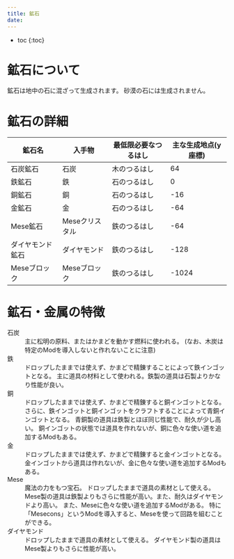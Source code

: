 ```yaml
---
title: 鉱石
date:
---
```


- toc
{:toc}

# 鉱石について

鉱石は地中の石に混ざって生成されます。
砂漠の石には生成されません。

# 鉱石の詳細

|鉱石名|入手物|最低限必要なつるはし|主な生成地点(y座標)|
|--|--|--|--|
|石炭鉱石|石炭|木のつるはし|64|
|鉄鉱石|鉄|石のつるはし|0|
|銅鉱石|銅|石のつるはし|-16|
|金鉱石|金|石のつるはし|-64|
|Mese鉱石|Meseクリスタル|鉄のつるはし|-64|
|ダイヤモンド鉱石|ダイヤモンド|鉄のつるはし|-128|
|Meseブロック|Meseブロック|鉄のつるはし|-1024|

# 鉱石・金属の特徴

<dl>
  <dt>石炭</dt>
  <dd>
    主に松明の原料、またはかまどを動かす燃料に使われる。
    (なお、木炭は特定のModを導入しないと作れないことに注意)
  </dd>

  <dt>鉄</dt>
  <dd>
    ドロップしたままでは使えず、かまどで精錬することによって鉄インゴットとなる。
    主に道具の材料として使われる。鉄製の道具は石製よりかなり性能が良い。
  </dd>

  <dt>銅</dt>
  <dd>
    ドロップしたままでは使えず、かまどで精錬すると銅インゴットとなる。
    さらに、鉄インゴットと銅インゴットをクラフトすることによって青銅インゴットとなる。
    青銅製の道具は鉄製とほぼ同じ性能で、耐久が少し高い。
    銅インゴットの状態では道具を作れないが、銅に色々な使い道を追加するModもある。
  </dd>

  <dt>金</dt>
  <dd>
    ドロップしたままでは使えず、かまどで精錬すると金インゴットとなる。
    金インゴットから道具は作れないが、金に色々な使い道を追加するModもある。
  </dd>

  <dt>Mese</dt>
  <dd>
    魔法の力をもつ宝石。
    ドロップしたままで道具の素材として使える。
    Mese製の道具は鉄製よりもさらに性能が高い。また、耐久はダイヤモンドより高い。
    また、Meseに色々な使い道を追加するModがある。
    特に「Mesecons」というModを導入すると、Meseを使って回路を組むことができる。
  </dd>

  <dt>ダイヤモンド</dt>
  <dd>
    ドロップしたままで道具の素材として使える。
    ダイヤモンド製の道具はMese製よりもさらに性能が高い。
  </dd>
</dl>
